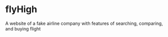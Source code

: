 # flyHigh
A website of a fake airline company with features of searching, comparing, and buying flight
